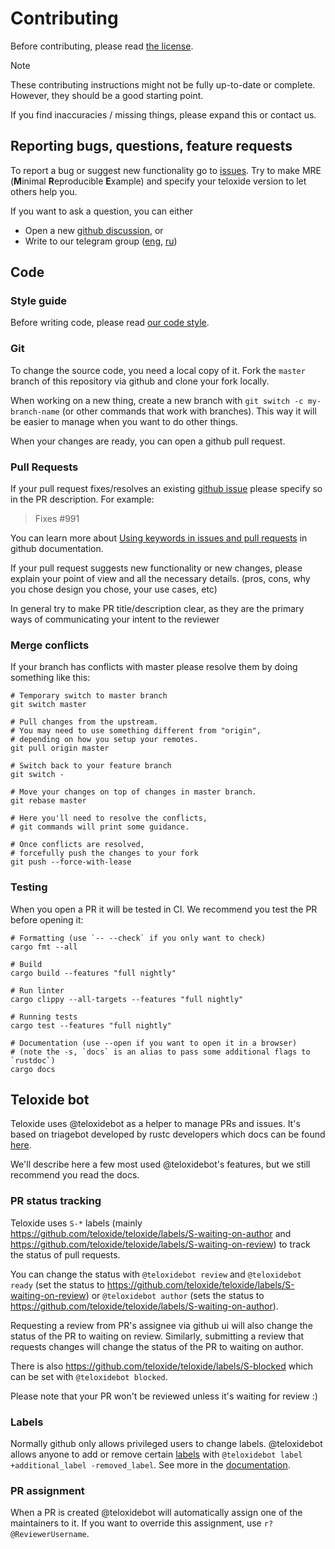 # Contributing

Before contributing, please read [the license](./LICENSE).

> [!NOTE]
>
> These contributing instructions might not be fully up-to-date or complete.
> However, they should be a good starting point.
>
> If you find inaccuracies / missing things, please expand this or contact us.

## Reporting bugs, questions, feature requests

To report a bug or suggest new functionality go to [issues](https://github.com/teloxide/teloxide/issues).
Try to make MRE (**M**inimal **R**eproducible **E**xample) and specify your teloxide version to let others help you.

If you want to ask a question, you can either
- Open a new [github discussion](https://github.com/teloxide/teloxide/discussions), or
- Write to our telegram group ([eng](https://t.me/teloxide), [ru](https://t.me/teloxide_ru))

## Code

### Style guide

Before writing code, please read [our code style](./CODE_STYLE.md).

### Git

To change the source code, you need a local copy of it.
Fork the `master` branch of this repository via github and clone your fork locally.

When working on a new thing, create a new branch with `git switch -c my-branch-name` (or other commands that work with branches).
This way it will be easier to manage when you want to do other things.

When your changes are ready, you can open a github pull request.

### Pull Requests

If your pull request fixes/resolves an existing [github issue] please specify so in the PR description.
For example:

> Fixes #991

You can learn more about [Using keywords in issues and pull requests] in github documentation.

If your pull request suggests new functionality or new changes,
please explain your point of view and all the necessary details.
(pros, cons, why you chose design you chose, your use cases, etc)

In general try to make PR title/description clear, as they are the primary ways of communicating your intent to the reviewer 

[github issue]: https://github.com/teloxide/teloxide/issues
[Using keywords in issues and pull requests]: https://docs.github.com/en/get-started/writing-on-github/working-with-advanced-formatting/using-keywords-in-issues-and-pull-requests

### Merge conflicts

If your branch has conflicts with master please resolve them by doing something like this:

```shell
# Temporary switch to master branch
git switch master

# Pull changes from the upstream.
# You may need to use something different from "origin",
# depending on how you setup your remotes.
git pull origin master

# Switch back to your feature branch
git switch -

# Move your changes on top of changes in master branch.
git rebase master

# Here you'll need to resolve the conflicts,
# git commands will print some guidance.

# Once conflicts are resolved,
# forcefully push the changes to your fork
git push --force-with-lease
```

### Testing

When you open a PR it will be tested in CI.
We recommend you test the PR before opening it:

```shell
# Formatting (use `-- --check` if you only want to check)
cargo fmt --all

# Build
cargo build --features "full nightly"

# Run linter
cargo clippy --all-targets --features "full nightly"

# Running tests
cargo test --features "full nightly"

# Documentation (use --open if you want to open it in a browser)
# (note the -s, `docs` is an alias to pass some additional flags to `rustdoc`)
cargo docs
```

## Teloxide bot

Teloxide uses @teloxidebot as a helper to manage PRs and issues.
It's based on triagebot developed by rustc developers which docs can be found [here](https://forge.rust-lang.org/triagebot/index.html).

We'll describe here a few most used @teloxidebot's features, but we still recommend you read the docs.

### PR status tracking

Teloxide uses `S-*` labels (mainly https://github.com/teloxide/teloxide/labels/S-waiting-on-author and https://github.com/teloxide/teloxide/labels/S-waiting-on-review) to track the status of pull requests.

You can change the status with `@teloxidebot review` and `@teloxidebot ready` (set the status to https://github.com/teloxide/teloxide/labels/S-waiting-on-review) or `@teloxidebot author` (sets the status to https://github.com/teloxide/teloxide/labels/S-waiting-on-author).

Requesting a review from PR's assignee via github ui will also change the status of the PR to waiting on review.
Similarly, submitting a review that requests changes will change the status of the PR to waiting on author.

There is also https://github.com/teloxide/teloxide/labels/S-blocked which can be set with `@teloxidebot blocked`.

Please note that your PR won't be reviewed unless it's waiting for review :)

### Labels

Normally github only allows privileged users to change labels.
@teloxidebot allows anyone to add or remove certain [labels](https://github.com/teloxide/teloxide/labels/) with `@teloxidebot label +additional_label -removed_label`.
See more in the [documentation](https://forge.rust-lang.org/triagebot/index.html).

### PR assignment

When a PR is created @teloxidebot will automatically assign one of the maintainers to it.
If you want to override this assignment, use `r? @ReviewerUsername`.
